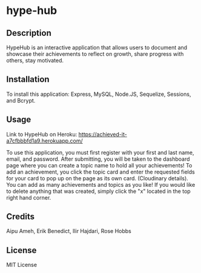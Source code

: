 # hype-hub

## Description

HypeHub is an interactive application that allows users to document and showcase their achievements to reflect on growth, share progress with others, stay motivated.

## Installation

To install this application: Express, MySQL, Node.JS, Sequelize, Sessions, and Bcrypt.

## Usage

Link to HypeHub on Heroku: https://achieved-it-a7cfbbbfd1a9.herokuapp.com/

To use this application, you must first register with your first and last name, email, and password. After submitting, you will be taken to the dashboard page where you can create a topic name to hold all your achievements! To add an achievement, you click the topic card and enter the requested fields for your card to pop up on the page as its own card. (Cloudinary details). You can add as many achievements and topics as you like! If you would like to delete anything that was created, simply click the "x" located in the top right hand corner.

## Credits

Aipu Ameh, Erik Benedict, Ilir Hajdari, Rose Hobbs

## License

MIT License
